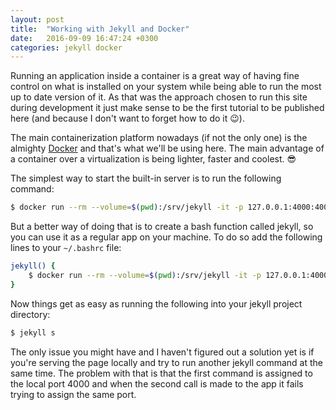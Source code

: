 ```yaml
---
layout: post
title:  "Working with Jekyll and Docker"
date:   2016-09-09 16:47:24 +0300
categories: jekyll docker
---
```

Running an application inside a container is a great way of having fine control on what is installed on your system while being able to run the most up to date version of it. As that was the approach chosen to run this site during development it just make sense to be the first tutorial to be published here (and because I don't want to forget how to do it :wink:).


The main containerization platform nowadays (if not the only one) is the almighty [Docker][docker] and that's what we'll be using here. The main advantage of a container over a virtualization is being lighter, faster and coolest. :sunglasses:

The simplest way to start the built-in server is to run the following command:

```bash
$ docker run --rm --volume=$(pwd):/srv/jekyll -it -p 127.0.0.1:4000:4000 jekyll/jekyll
```

But a better way of doing that is to create a bash function called jekyll, so you can use it as a regular app on your machine. To do so add the following lines to your `~/.bashrc` file:

```bash
jekyll() {
    $ docker run --rm --volume=$(pwd):/srv/jekyll -it -p 127.0.0.1:4000:4000 jekyll/jekyll jekyll $@
}
```

Now things get as easy as running the following into your jekyll project directory:

```bash
$ jekyll s
```

The only issue you might have and I haven't figured out a solution yet is if you're serving the page locally and try to run another jekyll command at the same time. The problem with that is that the first command is assigned to the local port 4000 and when the second call is made to the app it fails trying to assign the same port.

[docker]: https://www.docker.com/
